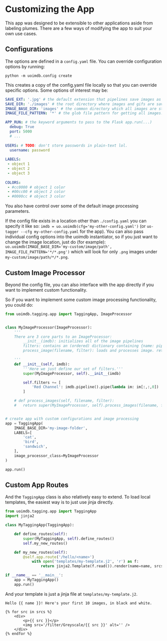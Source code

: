 # Customizing the App

This app was designed to be extensible to other applications aside from labeling plumes. There are a few ways of modifying the app to suit your own use cases. 

## Configurations

The options are defined in a `config.yaml` file. You can override configuration options by running: 
```
python -m uoimdb.config create
``` 
This creates a copy of the config.yaml file locally so that you can override specific options. Some options of interest may be: 
```yaml
SAVE_EXT: '.jpg' # the default extension that pipelines save images as
SAVE_DIR: './images' # the root directory where images and gifs are saved. images are saved under a name directory.
IMAGE_BASE_DIR: 'images' # the common directory which all images are stored under
IMAGE_FILE_PATTERN: '*' # the glob file pattern for getting all images. relative to IMAGE_DIR

APP_RUN: # the keyword arguments to pass to the Flask app.run(...)
  debug: True 
  port: 5000
  # ...
	
USERS: # TODO: don't store passwords in plain-text lol.
  username: password
	
LABELS:
 - object 1
 - object 2
 - object 3
 
COLORS:
 - #cc0000 # object 1 color
 - #00cc00 # object 2 color
 - #0000cc # object 3 color
```

You also have control over some of the default image processing parameters.

If the config file exists in a location other than `./config.yaml` you can specify it like so: `imdb = uo.uoimdb(cfg='my-other-config.yaml')` (or `uo-tagger --cfg my-other-config.yaml` for the app). You can also pass individual config options into the uoimdb instantiator, so if you just want to change the image location, just do (for example): `uo.uoimdb(IMAGE_BASE_DIR='my-custom/image/path', IMAGE_FILE_PATTERN='*/*.png')` which will look for only `.png` images under `my-custom/image/path/*/*.png`.

## Custom Image Processor

Beyond the config file, you can also interface with the app directly if you want to implement custom functionality.

So if you want to implement some custom image processing functionality, you could do:

```python
from uoimdb.tagging.app import TaggingApp, ImageProcessor


class MyImageProcessor(ImageProcessor):
	'''
	There are 3 core parts to an ImageProcessor:
		__init__(imdb): initializes all of the image pipelines
		filters: contains an (ordered) dictionary containing {name: pipeline}
		process_image(filename, filter): loads and processes image. returns image array (or None for failure)

	'''
	def __init__(self, imdb):
		'''Here we just define our set of filters.'''
		super(MyImageProcessor, self).__init__(imdb)

		self.filters += [
			'Red Channel': imdb.pipeline().pipe(lambda im: im[:,:,0])
		]

	# def process_images(self, filename, filter):
	# 	return super(MyImageProcessor, self).process_images(filename, filter)


# create app with custom configurations and image processing
app = TaggingApp(
	IMAGE_BASE_DIR='my-image-folder',
	LABELS=[
		'cat',
		'bird',
		'sandwich',
	],
	image_processor_class=MyImageProcessor
)

app.run()
```

## Custom App Routes

And the `TaggingApp` class is also relatively easy to extend. To load local templates, the easiest way is to just use jinja directly. 

```python 
from uoimdb.tagging.app import TaggingApp
import jinja2

class MyTaggingApp(TaggingApp):

    def define_routes(self):
        super(MyTaggingApp, self).define_routes()
        self.my_new_routes()

    def my_new_routes(self):
        @self.app.route('/hello/<name>')
            with open('templates/my-template.j2', 'r') as f:
            	return jinja2.Template(f.read()).render(name=name, srcs=self.imdb.df.index[:10])

if __name__ == '__main__':
    app = MyTaggingApp()
    app.run()
```

And your template is just a jinja file at `templates/my-template.j2`. 

```jinja2
Hello {{ name }}! Here's your first 10 images, in black and white. 

{% for src in srcs %}
	<div>
		<p>{{ src }}</p>
		<img src='/filter/Greyscale/{{ src }}' alt='' />
	</div>
{% endfor %}

```

